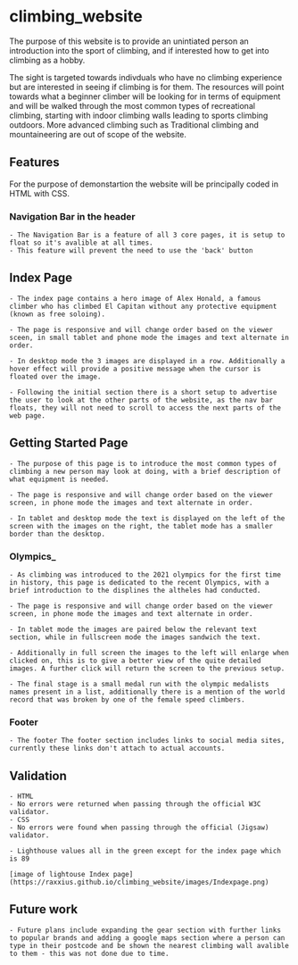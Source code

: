 # climbing_website

The purpose of this website is to provide an unintiated person an introduction into the sport of climbing, and if interested how to get into climbing as a hobby. 

The sight is targeted towards indivduals who have no climbing experience but are interested in seeing if climbing is for them. The resources will point towards what a beginner climber will be looking for in terms of equipment and will be walked through the most common types of recreational climbing, starting with indoor climbing walls leading to sports climbing outdoors. More advanced climbing such as Traditional climbing and mountaineering are out of scope of the website.

## Features

For the purpose of demonstartion the website will be principally coded in HTML with CSS. 

### __Navigation Bar in the header__

    - The Navigation Bar is a feature of all 3 core pages, it is setup to float so it's avalible at all times.
    - This feature will prevent the need to use the 'back' button

## Index Page

    - The index page contains a hero image of Alex Honald, a famous climber who has climbed El Capitan without any protective equipment (known as free soloing).

    - The page is responsive and will change order based on the viewer sceen, in small tablet and phone mode the images and text alternate in order.

    - In desktop mode the 3 images are displayed in a row. Additionally a hover effect will provide a positive message when the cursor is floated over the image.

    - Following the initial section there is a short setup to advertise the user to look at the other parts of the website, as the nav bar floats, they will not need to scroll to access the next parts of the web page.
    
    
## Getting Started Page

    - The purpose of this page is to introduce the most common types of climbing a new person may look at doing, with a brief description of what equipment is needed.

    - The page is responsive and will change order based on the viewer screen, in phone mode the images and text alternate in order.

    - In tablet and desktop mode the text is displayed on the left of the screen with the images on the right, the tablet mode has a smaller border than the desktop.

### __Olympics___

    - As climbing was introduced to the 2021 olympics for the first time in history, this page is dedicated to the recent Olympics, with a brief introduction to the displines the altheles had conducted.

    - The page is responsive and will change order based on the viewer screen, in phone mode the images and text alternate in order.

    - In tablet mode the images are paired below the relevant text section, while in fullscreen mode the images sandwich the text.

    - Additionally in full screen the images to the left will enlarge when clicked on, this is to give a better view of the quite detailed images. A further click will return the screen to the previous setup.

    - The final stage is a small medal run with the olympic medalists names present in a list, additionally there is a mention of the world record that was broken by one of the female speed climbers.

### __Footer__

    - The footer The footer section includes links to social media sites, currently these links don't attach to actual accounts.


## __Validation__

    - HTML
    - No errors were returned when passing through the official W3C validator.
    - CSS
    - No errors were found when passing through the official (Jigsaw) validator.

    - Lighthouse values all in the green except for the index page which is 89

    [image of lightouse Index page](https://raxxius.github.io/climbing_website/images/Indexpage.png)


## __Future work__

    - Future plans include expanding the gear section with further links to popular brands and adding a google maps section where a person can type in their postcode and be shown the nearest climbing wall avalible to them - this was not done due to time.
    
    
    

